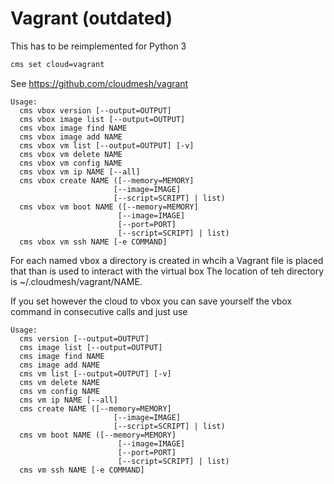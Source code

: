 # Vagrant (outdated)

This has to be reimplemented for Python 3

```bash
cms set cloud=vagrant
```

See <https://github.com/cloudmesh/vagrant>


```
Usage:
  cms vbox version [--output=OUTPUT]
  cms vbox image list [--output=OUTPUT]
  cms vbox image find NAME
  cms vbox image add NAME
  cms vbox vm list [--output=OUTPUT] [-v]
  cms vbox vm delete NAME
  cms vbox vm config NAME
  cms vbox vm ip NAME [--all]
  cms vbox create NAME ([--memory=MEMORY]
                       [--image=IMAGE]
                       [--script=SCRIPT] | list)
  cms vbox vm boot NAME ([--memory=MEMORY]
                        [--image=IMAGE]
                        [--port=PORT]
                        [--script=SCRIPT] | list)
  cms vbox vm ssh NAME [-e COMMAND]
```

For each named vbox a directory is created in whcih a Vagrant file is placed that than is used to interact with the virtual box
The location of teh directory is ~/.cloudmesh/vagrant/NAME.


If you set however the cloud to vbox you can save yourself the vbox command in consecutive calls and just use


```
Usage:
  cms version [--output=OUTPUT]
  cms image list [--output=OUTPUT]
  cms image find NAME
  cms image add NAME
  cms vm list [--output=OUTPUT] [-v]
  cms vm delete NAME
  cms vm config NAME
  cms vm ip NAME [--all]
  cms create NAME ([--memory=MEMORY]
                       [--image=IMAGE]
                       [--script=SCRIPT] | list)
  cms vm boot NAME ([--memory=MEMORY]
                        [--image=IMAGE]
                        [--port=PORT]
                        [--script=SCRIPT] | list)
  cms vm ssh NAME [-e COMMAND]
```
